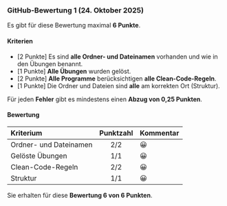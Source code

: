 ### GitHub-Bewertung 1 (24. Oktober 2025)

Es gibt für diese Bewertung maximal **6 Punkte**.

#### Kriterien

- [2 Punkte] Es sind **alle Ordner- und Dateinamen** vorhanden und wie in den Übungen benannt.
- [1 Punkte] **Alle Übungen** wurden gelöst.
- [2 Punkte] **Alle Programme** berücksichtigen **alle Clean-Code-Regeln**.
- [1 Punkte] Die Ordner und Dateien sind **alle** am korrekten Ort (Struktur).

Für jeden **Fehler** gibt es mindestens einen **Abzug von 0,25 Punkten**.

#### Bewertung

| **Kriterium**          | **Punktzahl** | **Kommentar** |
|:-----------------------|:-------------:|:--------------|
| Ordner- und Dateinamen |      2/2      | :grinning:    |
| Gelöste Übungen        |      1/1      | :grinning:    |
| Clean-Code-Regeln      |      2/2      | :grinning:    |
| Struktur               |      1/1      | :grinning:    |

Sie erhalten für diese **Bewertung 6 von 6 Punkten**.
